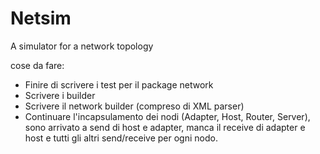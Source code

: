 # Netsim
A simulator for a network topology

cose da fare:
- Finire di scrivere i test per il package network
- Scrivere i builder
- Scrivere il network builder (compreso di XML parser)
- Continuare l'incapsulamento dei nodi (Adapter, Host, Router, Server), 
      sono arrivato a send di host e adapter, manca il receive di adapter e host
      e tutti gli altri send/receive per ogni nodo.